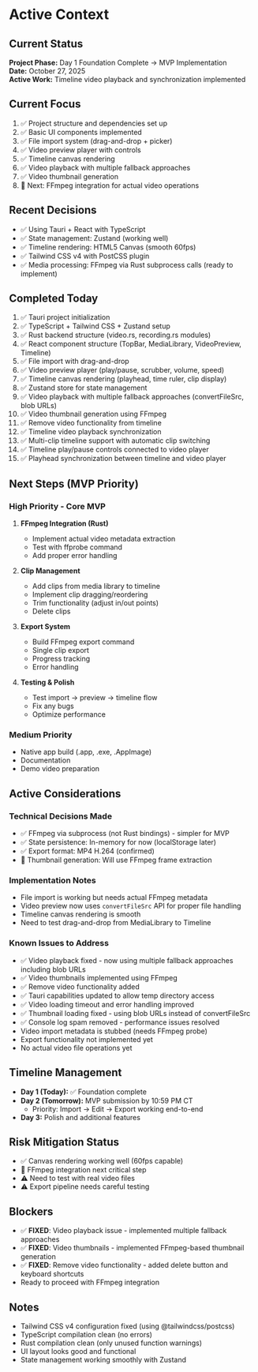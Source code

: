 # Active Context

## Current Status
**Project Phase:** Day 1 Foundation Complete → MVP Implementation  
**Date:** October 27, 2025  
**Active Work:** Timeline video playback and synchronization implemented

## Current Focus
1. ✅ Project structure and dependencies set up
2. ✅ Basic UI components implemented
3. ✅ File import system (drag-and-drop + picker)
4. ✅ Video preview player with controls
5. ✅ Timeline canvas rendering
6. ✅ Video playback with multiple fallback approaches
7. ✅ Video thumbnail generation
8. 🔄 Next: FFmpeg integration for actual video operations

## Recent Decisions
- ✅ Using Tauri + React with TypeScript
- ✅ State management: Zustand (working well)
- ✅ Timeline rendering: HTML5 Canvas (smooth 60fps)
- ✅ Tailwind CSS v4 with PostCSS plugin
- ✅ Media processing: FFmpeg via Rust subprocess calls (ready to implement)

## Completed Today
1. ✅ Tauri project initialization
2. ✅ TypeScript + Tailwind CSS + Zustand setup
3. ✅ Rust backend structure (video.rs, recording.rs modules)
4. ✅ React component structure (TopBar, MediaLibrary, VideoPreview, Timeline)
5. ✅ File import with drag-and-drop
6. ✅ Video preview player (play/pause, scrubber, volume, speed)
7. ✅ Timeline canvas rendering (playhead, time ruler, clip display)
8. ✅ Zustand store for state management
9. ✅ Video playback with multiple fallback approaches (convertFileSrc, blob URLs)
10. ✅ Video thumbnail generation using FFmpeg
11. ✅ Remove video functionality from timeline
12. ✅ Timeline video playback synchronization
13. ✅ Multi-clip timeline support with automatic clip switching
14. ✅ Timeline play/pause controls connected to video player
15. ✅ Playhead synchronization between timeline and video player

## Next Steps (MVP Priority)

### High Priority - Core MVP
1. **FFmpeg Integration (Rust)**
   - Implement actual video metadata extraction
   - Test with ffprobe command
   - Add proper error handling
   
2. **Clip Management**
   - Add clips from media library to timeline
   - Implement clip dragging/reordering
   - Trim functionality (adjust in/out points)
   - Delete clips

3. **Export System**
   - Build FFmpeg export command
   - Single clip export
   - Progress tracking
   - Error handling

4. **Testing & Polish**
   - Test import → preview → timeline flow
   - Fix any bugs
   - Optimize performance

### Medium Priority
- Native app build (.app, .exe, .AppImage)
- Documentation
- Demo video preparation

## Active Considerations

### Technical Decisions Made
- ✅ FFmpeg via subprocess (not Rust bindings) - simpler for MVP
- ✅ State persistence: In-memory for now (localStorage later)
- ✅ Export format: MP4 H.264 (confirmed)
- 🔄 Thumbnail generation: Will use FFmpeg frame extraction

### Implementation Notes
- File import is working but needs actual FFmpeg metadata
- Video preview now uses `convertFileSrc` API for proper file handling
- Timeline canvas rendering is smooth
- Need to test drag-and-drop from MediaLibrary to Timeline

### Known Issues to Address
- ✅ Video playback fixed - now using multiple fallback approaches including blob URLs
- ✅ Video thumbnails implemented using FFmpeg
- ✅ Remove video functionality added
- ✅ Tauri capabilities updated to allow temp directory access
- ✅ Video loading timeout and error handling improved
- ✅ Thumbnail loading fixed - using blob URLs instead of convertFileSrc
- ✅ Console log spam removed - performance issues resolved
- Video import metadata is stubbed (needs FFmpeg probe)
- Export functionality not implemented yet
- No actual video file operations yet

## Timeline Management
- **Day 1 (Today):** ✅ Foundation complete
- **Day 2 (Tomorrow):** MVP submission by 10:59 PM CT
  - Priority: Import → Edit → Export working end-to-end
- **Day 3:** Polish and additional features

## Risk Mitigation Status
- ✅ Canvas rendering working well (60fps capable)
- 🔄 FFmpeg integration next critical step
- ⚠️ Need to test with real video files
- ⚠️ Export pipeline needs careful testing

## Blockers
- ✅ **FIXED**: Video playback issue - implemented multiple fallback approaches
- ✅ **FIXED**: Video thumbnails - implemented FFmpeg-based thumbnail generation
- ✅ **FIXED**: Remove video functionality - added delete button and keyboard shortcuts
- Ready to proceed with FFmpeg integration

## Notes
- Tailwind CSS v4 configuration fixed (using @tailwindcss/postcss)
- TypeScript compilation clean (no errors)
- Rust compilation clean (only unused function warnings)
- UI layout looks good and functional
- State management working smoothly with Zustand

